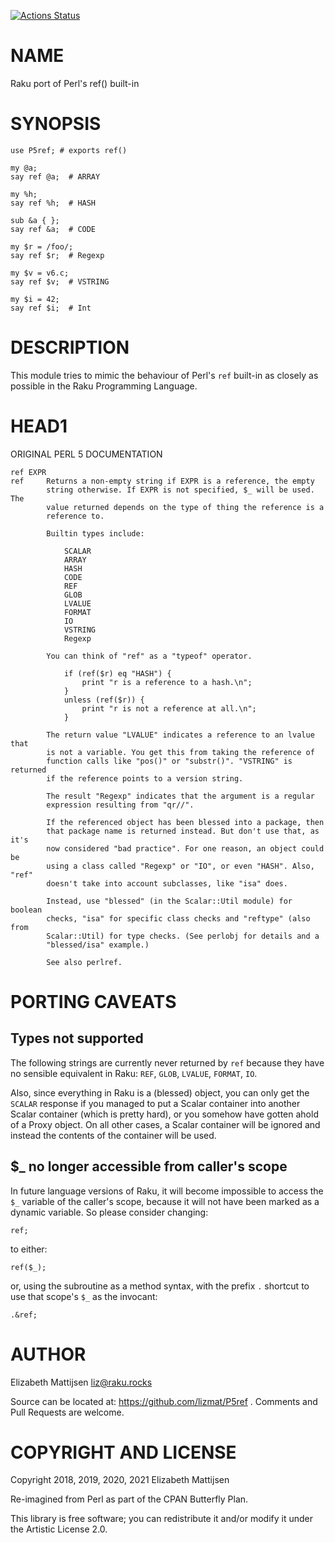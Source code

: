 [![Actions Status](https://github.com/lizmat/P5ref/workflows/test/badge.svg)](https://github.com/lizmat/P5ref/actions)

NAME
====

Raku port of Perl's ref() built-in

SYNOPSIS
========

    use P5ref; # exports ref()

    my @a;
    say ref @a;  # ARRAY

    my %h;
    say ref %h;  # HASH

    sub &a { };
    say ref &a;  # CODE

    my $r = /foo/;
    say ref $r;  # Regexp

    my $v = v6.c;
    say ref $v;  # VSTRING

    my $i = 42;
    say ref $i;  # Int

DESCRIPTION
===========

This module tries to mimic the behaviour of Perl's `ref` built-in as closely as possible in the Raku Programming Language.

HEAD1
=====

ORIGINAL PERL 5 DOCUMENTATION

    ref EXPR
    ref     Returns a non-empty string if EXPR is a reference, the empty
            string otherwise. If EXPR is not specified, $_ will be used. The
            value returned depends on the type of thing the reference is a
            reference to.

            Builtin types include:

                SCALAR
                ARRAY
                HASH
                CODE
                REF
                GLOB
                LVALUE
                FORMAT
                IO
                VSTRING
                Regexp

            You can think of "ref" as a "typeof" operator.

                if (ref($r) eq "HASH") {
                    print "r is a reference to a hash.\n";
                }
                unless (ref($r)) {
                    print "r is not a reference at all.\n";
                }

            The return value "LVALUE" indicates a reference to an lvalue that
            is not a variable. You get this from taking the reference of
            function calls like "pos()" or "substr()". "VSTRING" is returned
            if the reference points to a version string.

            The result "Regexp" indicates that the argument is a regular
            expression resulting from "qr//".

            If the referenced object has been blessed into a package, then
            that package name is returned instead. But don't use that, as it's
            now considered "bad practice". For one reason, an object could be
            using a class called "Regexp" or "IO", or even "HASH". Also, "ref"
            doesn't take into account subclasses, like "isa" does.

            Instead, use "blessed" (in the Scalar::Util module) for boolean
            checks, "isa" for specific class checks and "reftype" (also from
            Scalar::Util) for type checks. (See perlobj for details and a
            "blessed/isa" example.)

            See also perlref.

PORTING CAVEATS
===============

Types not supported
-------------------

The following strings are currently never returned by `ref` because they have no sensible equivalent in Raku: `REF`, `GLOB`, `LVALUE`, `FORMAT`, `IO`.

Also, since everything in Raku is a (blessed) object, you can only get the `SCALAR` response if you managed to put a Scalar container into another Scalar container (which is pretty hard), or you somehow have gotten ahold of a Proxy object. On all other cases, a Scalar container will be ignored and instead the contents of the container will be used.

$_ no longer accessible from caller's scope
-------------------------------------------

In future language versions of Raku, it will become impossible to access the `$_` variable of the caller's scope, because it will not have been marked as a dynamic variable. So please consider changing:

    ref;

to either:

    ref($_);

or, using the subroutine as a method syntax, with the prefix `.` shortcut to use that scope's `$_` as the invocant:

    .&ref;

AUTHOR
======

Elizabeth Mattijsen <liz@raku.rocks>

Source can be located at: https://github.com/lizmat/P5ref . Comments and Pull Requests are welcome.

COPYRIGHT AND LICENSE
=====================

Copyright 2018, 2019, 2020, 2021 Elizabeth Mattijsen

Re-imagined from Perl as part of the CPAN Butterfly Plan.

This library is free software; you can redistribute it and/or modify it under the Artistic License 2.0.

